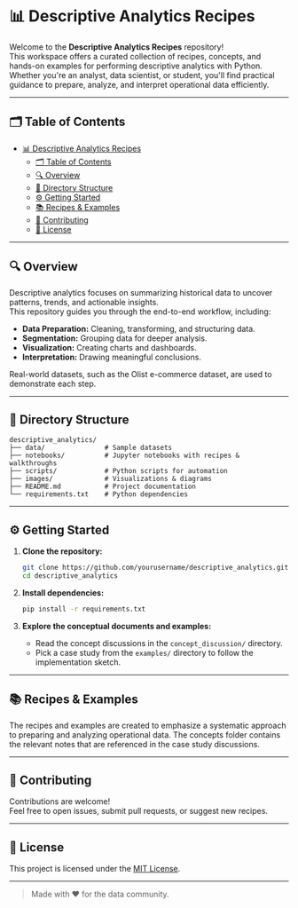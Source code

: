 # 📊 Descriptive Analytics Recipes

Welcome to the **Descriptive Analytics Recipes** repository!  
This workspace offers a curated collection of recipes, concepts, and hands-on examples for performing descriptive analytics with Python. Whether you're an analyst, data scientist, or student, you'll find practical guidance to prepare, analyze, and interpret operational data efficiently.

---

## 🗂️ Table of Contents

- [📊 Descriptive Analytics Recipes](#-descriptive-analytics-recipes)
  - [🗂️ Table of Contents](#️-table-of-contents)
  - [🔍 Overview](#-overview)
  - [📁 Directory Structure](#-directory-structure)
  - [⚙️ Getting Started](#️-getting-started)
  - [📚 Recipes \& Examples](#-recipes--examples)
  - [📝 Contributing](#-contributing)
  - [📄 License](#-license)

---

## 🔍 Overview

Descriptive analytics focuses on summarizing historical data to uncover patterns, trends, and actionable insights.  
This repository guides you through the end-to-end workflow, including:

- **Data Preparation:** Cleaning, transforming, and structuring data.
- **Segmentation:** Grouping data for deeper analysis.
- **Visualization:** Creating charts and dashboards.
- **Interpretation:** Drawing meaningful conclusions.

Real-world datasets, such as the Olist e-commerce dataset, are used to demonstrate each step.

---

## 📁 Directory Structure

```
descriptive_analytics/
├── data/               # Sample datasets
├── notebooks/          # Jupyter notebooks with recipes & walkthroughs
├── scripts/            # Python scripts for automation
├── images/             # Visualizations & diagrams
├── README.md           # Project documentation
└── requirements.txt    # Python dependencies
```

---

## ⚙️ Getting Started

1. **Clone the repository:**
     ```bash
     git clone https://github.com/yourusername/descriptive_analytics.git
     cd descriptive_analytics
     ```

2. **Install dependencies:**
     ```bash
     pip install -r requirements.txt
     ```

3. **Explore the conceptual documents and examples:**
   - Read the concept discussions in the `concept_discussion/` directory.
   - Pick a case study from the `examples/` directory to follow the implementation sketch.

---

## 📚 Recipes & Examples
The recipes and examples are created to emphasize a systematic approach to preparing and analyzing operational data. The concepts folder contains the relevant notes that are referenced in the case study discussions.

---

## 📝 Contributing

Contributions are welcome!  
Feel free to open issues, submit pull requests, or suggest new recipes.

---

## 📄 License

This project is licensed under the [MIT License](LICENSE).

---

> Made with ❤️ for the data community.
